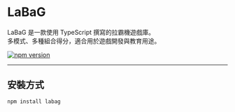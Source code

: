# LaBaG

LaBaG 是一款使用 TypeScript 撰寫的拉霸機遊戲庫。  
多模式、多種組合得分，適合用於遊戲開發與教育用途。

[![npm version](https://img.shields.io/npm/v/labag.svg)](https://www.npmjs.com/package/labag)  

---

## 安裝方式

```bash
npm install labag
```
